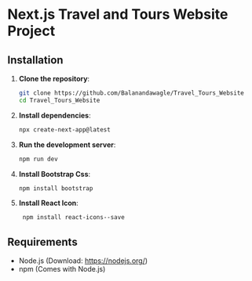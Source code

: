 # Next.js Travel and Tours Website Project
 
## Installation
 
1. **Clone the repository**:
    ```sh
    git clone https://github.com/Balanandawagle/Travel_Tours_Website
    cd Travel_Tours_Website
    ```
 
2. **Install dependencies**:
    ```sh
   npx create-next-app@latest
    ```
 
3. **Run the development server**:
    ```sh
    npm run dev
    ```
 
4. **Install Bootstrap Css**:
    ```sh
    npm install bootstrap
    ```
    
5. **Install React Icon**:
      ```sh
       npm install react-icons--save
    ```
 
## Requirements
- Node.js (Download: https://nodejs.org/)
- npm (Comes with Node.js)



